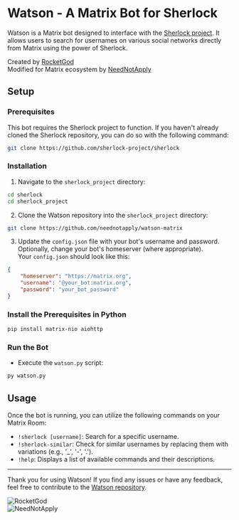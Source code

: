# Watson - A Matrix Bot for Sherlock

Watson is a Matrix bot designed to interface with the [Sherlock project](https://github.com/sherlock-project/sherlock). It allows users to search for usernames on various social networks directly from Matrix using the power of Sherlock.  

Created by [RocketGod](https://github.com/rocketgot-git/)  
Modified for Matrix ecosystem by [NeedNotApply](https://github.com/neednotapply/)  

## Setup

### Prerequisites

This bot requires the Sherlock project to function. If you haven't already cloned the Sherlock repository, you can do so with the following command:

```bash
git clone https://github.com/sherlock-project/sherlock
```

### Installation

1. Navigate to the `sherlock_project` directory:

```bash
cd sherlock
cd sherlock_project
```

2. Clone the Watson repository into the `sherlock_project` directory:

```bash
git clone https://github.com/neednotapply/watson-matrix
```

3. Update the `config.json` file with your bot's username and password.  
   Optionally, change your bot's homeserver (where appropriate).  
   Your `config.json` should look like this:

```json
{
    "homeserver": "https://matrix.org",
    "username": "@your_bot:matrix.org",
    "password": "your_bot_password"
}
```

### Install the Prerequisites in Python

```bash
pip install matrix-nio aiohttp
```

### Run the Bot

- Execute the `watson.py` script:

```bash
py watson.py
```


## Usage

Once the bot is running, you can utilize the following commands on your Matrix Room:

- `!sherlock [username]`: Search for a specific username.
- `!sherlock-similar`: Check for similar usernames by replacing them with variations (e.g., '_', '-', '.').
- `!help`: Displays a list of available commands and their descriptions.

---

Thank you for using Watson! If you find any issues or have any feedback, feel free to contribute to the [Watson repository](https://github.com/RocketGod-git/watson).

![RocketGod](https://github.com/RocketGod-git/)  
![NeedNotApply](https://github.com/neednotapply/)
